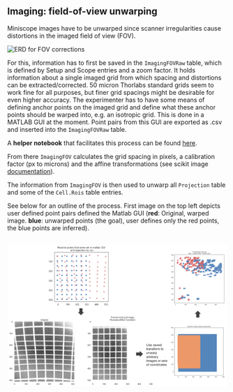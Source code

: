 ## Imaging: field-of-view unwarping

Miniscope images have to be unwarped since scanner irregularities cause distortions in the imaged field of view (FOV). 

![ERD for FOV corrections](https://github.com/kavli-ntnu/dj-moser-imaging/blob/master/ERDs/FOVcorrections.svg)

For this, information has to first be saved in the `ImagingFOVRaw` table, which is defined by Setup and Scope entries and a zoom factor. It holds information about a single imaged grid from which spacing and distortions can be extracted/corrected. 50 micron Thorlabs standard grids seem to work fine for all purposes, but finer grid spacings might be desirable for even higher accuracy. The experimenter has to have some means of defining anchor points on the imaged grid and define what these anchor points should be warped into, e.g. an isotropic grid. This is done in a MATLAB GUI at the moment. Point pairs from this GUI are exported as .csv and inserted into the `ImagingFOVRaw` table. 

A **helper notebook** that facilitates this process can be found [here](https://github.com/kavli-ntnu/dj-moser-imaging/blob/master/Helper_notebooks/Insert%20FOV%20unwarping.ipynb). 

From there `ImagingFOV` calculates the grid spacing in pixels, a calibration factor (px to microns) and the affine transformations (see scikit image [documentation](https://scikit-image.org/docs/dev/api/skimage.transform.html#skimage.transform.PiecewiseAffineTransform)).

The information from `ImagingFOV` is then used to unwarp all `Projection` table and some of the `Cell.Rois` table entries.

See below for an outline of the process. First image on the top left depicts user defined point pairs defined the Matlab GUI (**red**: Original, warped image. **blue**: unwarped points (the goal), user defines only the red points, the blue points are inferred). 
<br><br>

![Outline FOV correction calculations](../_static/imaging/FOVtransformations.png)
